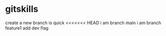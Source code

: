 # gitskills
create a new branch is quick
<<<<<<< HEAD
i am branch main
i am branch feature1
add dev flag
